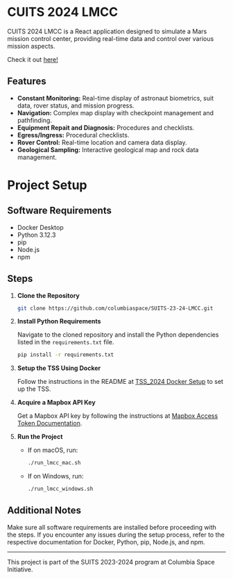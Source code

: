 # CUITS 2024 LMCC

CUITS 2024 LMCC is a React application designed to simulate a Mars mission control center, providing real-time data and control over various mission aspects.  

Check it out [here!](https://columbiaspace.github.io/SUITS-23-24-LMCC/)   
## Features

- **Constant Monitoring:** Real-time display of astronaut biometrics, suit data, rover status, and mission progress.
- **Navigation:** Complex map display with checkpoint management and pathfinding.
- **Equipment Repait and Diagnosis:** Procedures and checklists.
- **Egress/Ingress:** Procedural checklists.
- **Rover Control:** Real-time location and camera data display.
- **Geological Sampling:** Interactive geological map and rock data management.

# Project Setup

## Software Requirements

- Docker Desktop
- Python 3.12.3
- pip
- Node.js
- npm

## Steps

1. **Clone the Repository**

   ```sh
   git clone https://github.com/columbiaspace/SUITS-23-24-LMCC.git
   ```

2. **Install Python Requirements**

   Navigate to the cloned repository and install the Python dependencies listed in the `requirements.txt` file.

   ```sh
   pip install -r requirements.txt
   ```

3. **Setup the TSS Using Docker**

   Follow the instructions in the README at [TSS_2024 Docker Setup](https://github.com/dignojrteogalbo/TSS_2024/tree/docker) to set up the TSS.

4. **Acquire a Mapbox API Key**

   Get a Mapbox API key by following the instructions at [Mapbox Access Token Documentation](https://docs.mapbox.com/help/glossary/access-token/).

5. **Run the Project**

   - If on macOS, run:

     ```sh
     ./run_lmcc_mac.sh
     ```

   - If on Windows, run:

     ```sh
     ./run_lmcc_windows.sh
     ```

## Additional Notes

Make sure all software requirements are installed before proceeding with the steps. If you encounter any issues during the setup process, refer to the respective documentation for Docker, Python, pip, Node.js, and npm.

---

This project is part of the SUITS 2023-2024 program at Columbia Space Initiative.


